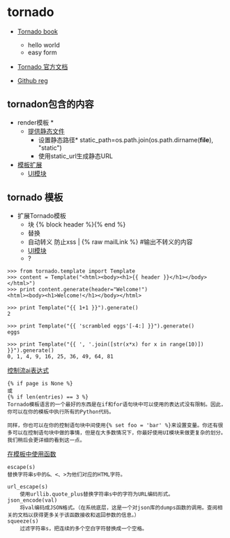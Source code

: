 # tornado

* [Tornado book](http://demo.pythoner.com/itt2zh/index.html)
    * hello world
    * easy form
* [Tornado 官方文档](http://www.tornadoweb.cn/documentation#)

* [Github reg](https://github.com/tornadoweb/tornado)

## tornadon包含的内容
* render模板
    *
    * [提供静态文件](http://demo.pythoner.com/itt2zh/ch2.html#ch2-3-2)
        - 设置静态路径* static_path=os.path.join(os.path.dirname(__file__), "static")
        - 使用static_url生成静态URL
* [模板扩展](http://demo.pythoner.com/itt2zh/ch3.html)
    * [UI模块](http://demo.pythoner.com/itt2zh/ch3.html#ch3-2)

## tornado 模板
* 扩展Tornado模板
    - 块
        {% block header %}{% end %}
    - 替换
    - 自动转义 防止xss | {% raw mailLink %} #输出不转义的内容
    - [UI模块](http://demo.pythoner.com/itt2zh/ch3.html#ch3-2)
    - ?

```
>>> from tornado.template import Template
>>> content = Template("<html><body><h1>{{ header }}</h1></body></html>")
>>> print content.generate(header="Welcome!")
<html><body><h1>Welcome!</h1></body></html>

>>> print Template("{{ 1+1 }}").generate()
2

>>> print Template("{{ 'scrambled eggs'[-4:] }}").generate()
eggs

>>> print Template("{{ ', '.join([str(x*x) for x in range(10)]) }}").generate()
0, 1, 4, 9, 16, 25, 36, 49, 64, 81
```

[控制流ai表达式](http://demo.pythoner.com/itt2zh/ch2.html#ch2-2)
```
{% if page is None %}
或
{% if len(entries) == 3 %}
Tornado模板语言的一个最好的东西是在if和for语句块中可以使用的表达式没有限制。因此，你可以在你的模板中执行所有的Python代码。

同样，你也可以在你的控制语句块中间使用{% set foo = 'bar' %}来设置变量。你还有很多可以在控制语句块中做的事情，但是在大多数情况下，你最好使用UI模块来做更复杂的划分。我们稍后会更详细的看到这一点。
```
[在模板中使用函数](http://demo.pythoner.com/itt2zh/ch2.html#ch2-2-3)
```
escape(s)
替换字符串s中的&、<、>为他们对应的HTML字符。

url_escape(s)
    使用urllib.quote_plus替换字符串s中的字符为URL编码形式。
json_encode(val)
    将val编码成JSON格式。（在系统底层，这是一个对json库的dumps函数的调用。查阅相关的文档以获得更多关于该函数接收和返回参数的信息。）
squeeze(s)
    过滤字符串s，把连续的多个空白字符替换成一个空格。
```
